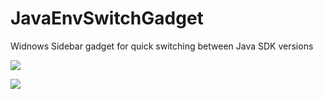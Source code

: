 JavaEnvSwitchGadget
===================

Widnows Sidebar gadget for quick switching between Java SDK versions

![](https://raw.githubusercontent.com/ice-pro/JavaEnvSwitchGadget/master/_stuff/jes_1.png)

![](https://raw.githubusercontent.com/ice-pro/JavaEnvSwitchGadget/master/_stuff/jes_2.png)
